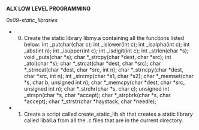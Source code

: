 __ALX LOW LEVEL PROGRAMMING__

_0x09-static_libraries_

* 0. Create the static library libmy.a containing all the functions listed below:
     int _putchar(char c);
     int _islower(int c);
     int _isalpha(int c);
     int _abs(int n);
     int _isupper(int c);
     int _isdigit(int c);
     int _strlen(char *s);
     void _puts(char *s);
     char *_strcpy(char *dest, char *src);
     int _atoi(char *s);
     char *_strcat(char *dest, char *src);
     char *_strncat(char *dest, char *src, int n);
     char *_strncpy(char *dest, char *src, int n);
     int _strcmp(char *s1, char *s2);
     char *_memset(char *s, char b, unsigned int n);
     char *_memcpy(char *dest, char *src, unsigned int n);
     char *_strchr(char *s, char c);
     unsigned int _strspn(char *s, char *accept);
     char *_strpbrk(char *s, char *accept);
     char *_strstr(char *haystack, char *needle);
     
* 1. Create a script called create_static_lib.sh that creates a static library called liball.a from all the .c files that are in the current directory.